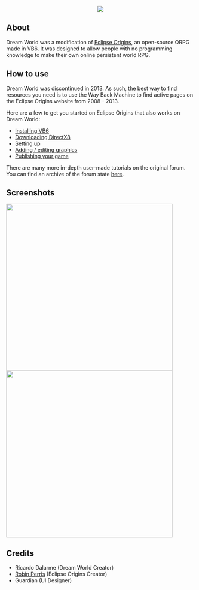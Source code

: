 <p align="center">
  <img src="https://i.ibb.co/McW29LQ/logo.png">
</p>

## About

Dream World was a modification of [Eclipse Origins](https://github.com/RobinPerris/EclipseOrigins), an open-source ORPG made in VB6. It was designed to allow people with no programming knowledge to make their own online persistent world RPG.

## How to use

Dream World was discontinued in 2013. As such, the best way to find resources you need is to use the Way Back Machine to find active pages on the Eclipse Origins website from 2008 - 2013.

Here are a few to get you started on Eclipse Origins that also works on Dream World:

- [Installing VB6](https://web.archive.org/web/20110131054737/http://www.touchofdeathforums.com/smf/index.php/topic,68399.msg736833.html#msg736833)
- [Downloading DirectX8](http://www.oldversion.com/windows/directx-8-0a)
- [Setting up](https://web.archive.org/web/20110131054845/http://www.touchofdeathforums.com/smf/index.php/topic,68360.msg736593.html#msg736593)
- [Adding / editing graphics](https://web.archive.org/web/20110131054658/http://www.touchofdeathforums.com/smf/index.php/topic,68363.msg736616.html#msg736616)
- [Publishing your game](https://web.archive.org/web/20110131054922/http://www.touchofdeathforums.com/smf/index.php/topic,68370.msg736649.html#msg736649)

There are many more in-depth user-made tutorials on the original forum. You can find an archive of the forum state
[here](https://web.archive.org/web/20110122113006/http://www.touchofdeathforums.com/smf/index.php).

## Screenshots

<img src="https://i.ibb.co/w7TrNGV/screen1.png" width="445"/> <img src="https://i.ibb.co/YdTrCgy/screen2.png" width="445"/>

## Credits

- Ricardo Dalarme (Dream World Creator)
- [Robin Perris](https://github.com/RobinPerris/) (Eclipse Origins Creator)
- Guardian (UI Designer)
